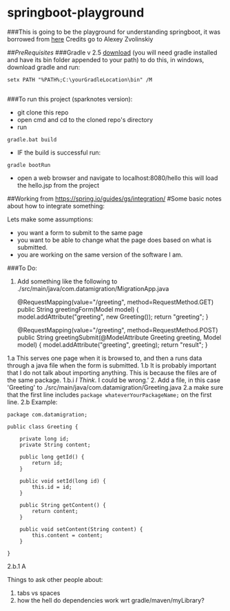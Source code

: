 # springboot-playground
###This is going to be the playground for understanding springboot, it was borrowed from [here](http://www.javacodegeeks.com/2014/06/spring-boot-fast-mvc-start.html)
Credits go to Alexey Zvolinskiy

##*PreRequisites*
###Gradle v 2.5 [download](http://gradle.org/gradle-download/) (you will need gradle installed and have its bin folder appended to your path)
to do this, in windows, download gradle and run:
```
setx PATH "%PATH%;C:\yourGradleLocation\bin" /M
```
## 

###To run this project (sparknotes version):



-    git clone this repo
-    open cmd and cd to the cloned repo's directory
-    run
```
gradle.bat build
```
-  IF the build is successful run:
```
gradle bootRun
```
-    open a web browser and navigate to localhost:8080/hello
this will load the hello.jsp from the project

##Working from https://spring.io/guides/gs/integration/
#Some basic notes about how to integrate something:

Lets make some assumptions:

* you want a form to submit to the same page
* you want to be able to change what the page does based on what is submitted.
* you are working on the same version of the software I am. 

###To Do:

1. Add something like the following to ./src/main/java/com.datamigration/MigrationApp.java  

    @RequestMapping(value="/greeting", method=RequestMethod.GET)
    public String greetingForm(Model model) {
        model.addAttribute("greeting", new Greeting());
        return "greeting";
    }

    @RequestMapping(value="/greeting", method=RequestMethod.POST)
    public String greetingSubmit(@ModelAttribute Greeting greeting, Model model) {
        model.addAttribute("greeting", greeting);
        return "result";
    }

1.a This serves one page when it is browsed to, and then a runs data through a java file when the form is submitted.
1.b It is probably important that I do not talk about importing anything. This is because the files are of the same package.
1.b.i _I Think_. I could be wrong.'
2. Add a file, in this case 'Greeting' to ./src/main/java/com.datamigration/Greeting.java
2.a make sure that the first line includes ```package whateverYourPackageName;``` on the first line.
2.b Example:

    package com.datamigration;

    public class Greeting {

        private long id;
        private String content;

        public long getId() {
            return id;
        }

        public void setId(long id) {
            this.id = id;
        }

        public String getContent() {
            return content;
        }

        public void setContent(String content) {
            this.content = content;
        }

    }

2.b.1 A


Things to ask other people about:
1. tabs vs spaces
2. how the hell do dependencies work wrt gradle/maven/myLibrary?
